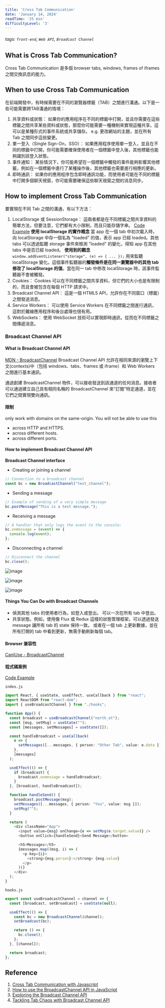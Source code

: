 ```yaml
---
title: 'Cross Tab Communication'
date: 'January 14, 2024'
readTime: '25 min'
difficultyLevel: '3'
---
```


###### tags: `front-end`, `Web API`, `Broadcast Channel`

## What is Cross Tab Communication?
Cross Tab Communication 是多個 browser tabs, windows, frames of iframes 之間交換訊息的能力。


## When to use Cross Tab Communication
在前端開發中，有時候需要在不同的瀏覽器標籤（TAB）之間進行溝通。以下是一些可能需要跨TAB溝通的情境：

1. 共享資料或狀態： 
如果你的應用程序在不同的標籤中打開，並且你需要在這些標籤之間共享某些資料或狀態，那麼你可能需要一種機制來實現這種共享。這可以是某種形式的事件系統或共享儲存。
e.g. 更改網站的主題，並在所有 Tab 之間同步這些變更。
2. 單一登入（Single Sign-On，SSO）： 如果應用程序使用單一登入，並且在不同的標籤中打開，你可能需要確保使用者在一個標籤中登入後，其他標籤也能夠識別該登入狀態。
3. 事件通知： 某些情況下，你可能希望在一個標籤中觸發的事件能夠影響其他標籤，例如在一個標籤中進行了某種操作後，其他標籤也需要進行相應的更新。
4. 即時通訊： 如果你的應用程序包含即時通訊功能，而使用者可能在不同的標籤中打開多個聊天視窗，你可能需要確保這些聊天視窗之間的消息同步。
## How to implement Cross Tab Communication
要實現在不同 Tab 之間的溝通，有以下方法：

1. LocalStorage 或 SessionStorage： 這兩者都是在不同標籤之間共享資料的簡單方法，但要注意，它們都有大小限制，而且只能存儲字串。
[Code Example](https://codesandbox.io/p/sandbox/session-storage-example-1-klpei)
**使用 localStorage 的實作概念**
當 app 在一個 tab 中初次載入時，向 localStorage 中存一個名為 "loaded" 的值，表示 app 已經 loaded。其他 tabs 可以透過監聽 storage 事件來檢測 "loaded" 的變化，得知 app 在其他 tabs 中是否已經 loaded。
**使用到的觀念**
`window.addEventListener("storage", (e) => { ... });` 用來監聽 localStorage 變化。這個事件監聽器的**觸發條件是在同一瀏覽器中的其他 tab 修改了 localStorage 的值**。當在同一 tab 中修改 localStorage 時，該事件監聽器不會被觸發。
2. Cookies： Cookies 可以在不同標籤之間共享資料，但它們的大小也是有限制的，而且會被包含在每個 HTTP 請求中。
3. Broadcast Channel API： 這是一個 HTML5 API，允許你在不同窗口（標籤）之間發送消息。
4. Service Workers： 可以使用 Service Workers 在不同標籤之間進行通訊，這對於離線應用程序和後台處理也很有用。
5. WebSockets： 使用 WebSocket 技術可以實現即時通訊，從而在不同標籤之間傳遞消息。
### Broadcast Channel API
#### What is Broadcast Channel API
[MDN - BroadcastChannel](https://developer.mozilla.org/en-US/docs/Web/API/Broadcast_Channel_API)
Broadcast Channel API 允許在相同來源的瀏覽上下文(contexts)中（包括 windows、tabs、frames 或 iframe）和 Web Workers 之間進行基本通訊。

通過創建 BroadcastChannel 物件，可以接收發送到該通道的任何消息。接收者可以通過建立自己具有相同名稱的 BroadcastChannel 來“訂閱”特定通道，並在它們之間實現雙向通訊。

#### 限制
only work with domains on the same-origin.
You will not be able to use this 
- across HTTP and HTTPS.
- across different hosts.
- across different ports.

#### How to implement Broadcast Channel API
**Broadcast Channel interface**
- Creating or joining a channel
```typescript
// Connection to a broadcast channel
const bc = new BroadcastChannel("test_channel");
```
- Sending a message
```typescript
// Example of sending of a very simple message
bc.postMessage("This is a test message.");
```
- Receiving a message
```typescript
// A handler that only logs the event to the console:
bc.onmessage = (event) => {
  console.log(event);
};
```
- Disconnecting a channel
```typescript
// Disconnect the channel
bc.close();

```

![image](https://hackmd.io/_uploads/B1zaTa_d6.png)


![image](https://hackmd.io/_uploads/BkuPqsPOa.png)

![image](https://hackmd.io/_uploads/Bk5hiiPuT.png)

#### Things You Can Do with Broadcast Channels
- 偵測其他 tabs 的使用者行為，如登入或登出。
可以一次在所有 tab 中登出。 
- 共享狀態。例如，使用像 Flux 或 Redux 這樣的狀態管理框架，可以透過發送 message 讓所有 tab 的 state 保持一致。
或者在一個 tab 上更新數據，並在所有打開的 tab 中看到更新，無需手動刷新每個 tab。

#### Browser 兼容性
[CanIUse - BroadcastChannel](https://caniuse.com/broadcastchannel)

#### 程式碼案例
[Code Example](https://codesandbox.io/p/sandbox/broadcastchannel-message-demo-1-qckg2)

`index.js`
```typescript
import React, { useState, useEffect, useCallback } from "react";
import ReactDOM from "react-dom";
import { useBroadcastChannel } from "./hooks";

function App() {
  const broadcast = useBroadcastChannel("north_ot");
  const [msg, setMsg] = useState("");
  const [messages, setMessages] = useState([]);

  const handleBroadcast = useCallback(
    e => {
      setMessages([...messages, { person: "Other Tab", value: e.data }]);
    },
    [messages]
  );

  useEffect(() => {
    if (broadcast) {
      broadcast.onmessage = handleBroadcast;
    }
  }, [broadcast, handleBroadcast]);

  function handleSend() {
    broadcast.postMessage(msg);
    setMessages([...messages, { person: "You", value: msg }]);
    setMsg("");
  }

  return (
    <div className="App">
      <input value={msg} onChange={e => setMsg(e.target.value)} />
      <button onClick={handleSend}>Send Message</button>

      <h5>Messages</h5>
      {messages.map((msg, i) => (
        <p key={i}>
          <strong>{msg.person}:</strong> {msg.value}
        </p>
      ))}
    </div>
  );
}
```

`hooks.js`
```typescript
export const useBroadcastChannel = channel => {
  const [broadcast, setBroadcast] = useState(null);

  useEffect(() => {
    const bc = new BroadcastChannel(channel);
    setBroadcast(bc);

    return () => {
      bc.close();
    };
  }, [channel]);

  return broadcast;
};
```

## Reference
1. [Cross Tab Communication with Javascript
](https://dev.to/naismith/cross-tab-communication-with-javascript-1hc9)
2. [How to use the BroadcastChannel API in JavaScript](https://www.digitalocean.com/community/tutorials/js-broadcastchannel-api)
3. [Exploring the Broadcast Channel API](https://dev.to/bernardop/exploring-the-broadcast-channel-api-i57)
4. [Tackling Tab Chaos with Broadcast Channel API](https://medium.com/paktolus-engineering/tackling-tab-chaos-with-broadcast-channel-api-d630ab812ea9)
